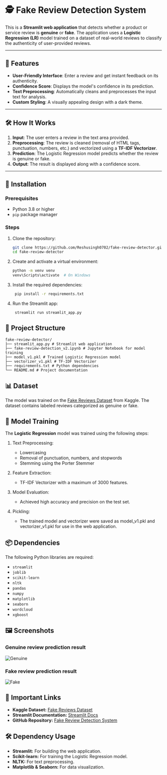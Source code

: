 # 🕵️ Fake Review Detection System

This is a **Streamlit web application** that detects whether a product or service review is **genuine** or **fake**. The application uses a **Logistic Regression (LR)** model trained on a dataset of real-world reviews to classify the authenticity of user-provided reviews.

---

## 🚀 Features

- **User-Friendly Interface**: Enter a review and get instant feedback on its authenticity.
- **Confidence Score**: Displays the model's confidence in its prediction.
- **Text Preprocessing**: Automatically cleans and preprocesses the input text for analysis.
- **Custom Styling**: A visually appealing design with a dark theme.

---

## 🛠️ How It Works

1. **Input**: The user enters a review in the text area provided.
2. **Preprocessing**: The review is cleaned (removal of HTML tags, punctuation, numbers, etc.) and vectorized using a **TF-IDF Vectorizer**.
3. **Prediction**: The Logistic Regression model predicts whether the review is genuine or fake.
4. **Output**: The result is displayed along with a confidence score.

---

## 🧰 Installation

### Prerequisites

- Python 3.8 or higher
- `pip` package manager

### Steps

1. Clone the repository:
   ```bash
   git clone https://github.com/Reshusingh0702/fake-review-detector.git
   cd fake-review-detector
   ```

2. Create and activate a virtual environment:
    ```bash
    python -m venv venv
    venv\Scripts\activate  # On Windows
    ```

3. Install the required dependencies:
   ```bash
    pip install -r requirements.txt
   ```

4. Run the Streamlit app:
   ```bash
    streamlit run streamlit_app.py
   ```

## 📁 Project Structure 
```
fake-review-detector/ 
├── streamlit_app.py # Streamlit web application 
├── fake-review-detection_v2.ipynb # Jupyter Notebook for model training 
├── model_v1.pkl # Trained Logistic Regression model 
├── vectorizer_v1.pkl # TF-IDF Vectorizer 
├── requirements.txt # Python dependencies 
└── README.md # Project documentation 
```

## 📊 Dataset
The model was trained on the [Fake Reviews Dataset](./fake-reviews-dataset.csv) from Kaggle. The dataset contains labeled reviews categorized as genuine or fake.


## 🧪 Model Training
The **Logistic Regression** model was trained using the following steps:

   1. Text Preprocessing:

      * Lowercasing
      * Removal of punctuation, numbers, and stopwords
      * Stemming using the Porter Stemmer
   
   2. Feature Extraction:

      * TF-IDF Vectorizer with a maximum of 3000 features.

   3. Model Evaluation:

      * Achieved high accuracy and precision on the test set.
     
   4. Pickling:

      * The trained model and vectorizer were saved as model_v1.pkl and vectorizer_v1.pkl for use in the web application.

## 📦 Dependencies
The following Python libraries are required:

* `streamlit`
* `joblib`
* `scikit-learn`
* `nltk`
* `pandas`
* `numpy`
* `matplotlib`
* `seaborn`
* `wordcloud`
* `xgboost`

## 🖼️ Screenshots

### Genuine review prediction result

![Genuine](./screenshots/Genuine_Review.png)

### Fake review prediction result

![Fake](./screenshots/Fake_Review.png)

## 🔗 Important Links
* **Kaggle Dataset:** [Fake Reviews Dataset](https://www.kaggle.com/datasets/mexwell/fake-reviews-dataset)
* **Streamlit Documentation:** [Streamlit Docs](https://docs.streamlit.io/)
* **GitHub Repository:** [Fake Review Detection System](https://github.com/Reshusingh0702/fake-review-detector)

## 🛠️ Dependency Usage
* **Streamlit:** For building the web application.
* **Scikit-learn:** For training the Logistic Regression model.
* **NLTK:** For text preprocessing.
* **Matplotlib & Seaborn:** For data visualization.
